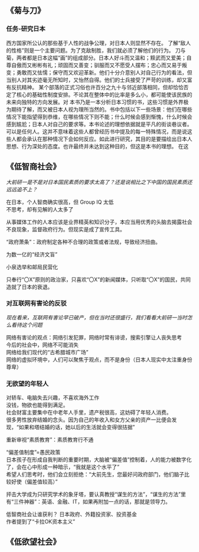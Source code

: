 ## 《菊与刀》
### 任务-研究日本

西方国家所公认的那些基于人性的战争公理，对日本人则显然不存在。
了解“敌人的性格”则是一个主要问题。为了克敌制胜，我们就必须了解他们的行为。
刀与菊，两者都是日本这幅“画”的组成部分。日本人好斗而又温和；黩武而又爱美；自尊自傲而又彬彬有礼；顽固而又善变；驯服而又不愿受人摆布；忠心而又易于叛变；勇敢而又怯懦；保守而又欢迎革新。他们十分介意别人对自己行为的看法，但当别人对其劣迹毫无所知时，又怡然自得。他们的士兵接受了严苛的训练，却又富有反抗精神。
某个部落的正式习俗也许百分之九十与邻近部落相同，但却恰恰否定了核心的基础性制度安排。不论其在整体中的比率是多么小，都可能使该民族的未来向独特的方向发展。对
本书乃是一本分析日本习惯的书，这些习惯是外界极为期待了解，而又被日本人视为理所当然的。书中包括以下一些场景：他们在哪些情况下能指望得到恭维，在哪些情况下则不能；什么时候会感到惭愧，什么时候会感到尴尬；日本人对自己的要求等。本书论述的理想依据就是平凡的街谈巷议者。可以是任何人。这并不意味着这些人都曾经历书中提及的每一特殊情况，而是说这些人都会承认在那种情况下会如何反应。如此进行研究，其目的是要描绘出日本人思想、行为深处的态度。也许最终并未达到这种目的，但这是本书的理想。 在这


## 《低智商社会》

*大前研一是不是对日本国民素质的要求太高了？还是说相比之下中国的国民素质还远远追不上？*  


在日本，个人智商确实很高，但 Group IQ 太低  
不思考，却有见解的人太多了  

从事媒体工作的人本应该是业界精英和知识分子，本应当用优秀的头脑去揭露社会不良现象，监督政府行为。但现实是成了宣传工具。  

“政府萧条”：政府制定各种不合理的政策或者法规，导致经济扭曲。  

为数一亿的“经济文盲”

小泉选举和邮局民营化  

只奉行“〇X”原则的政治家，只喜欢“〇X”的新闻媒体，只听取“〇X”的国民，共同造就了日本的衰退。  

### 对互联网有害论的反驳
*现在看来，互联网有害论早已破产，但在当时还很盛行，我们看看大前研一当时怎么看待这个问题*

网络有害论的观点：网络引发犯罪，网络时常有诽谤，搜索引擎让人丧失思考  
今后的社会中，网络不可能消失  
网络给我们现代的“古希腊城市广场”  
网络的虚拟环境中，人们可以聚焦于观点，而不是身份（日本人现实中太注重身份尊卑）

### 无欲望的年轻人
对轿车、电脑失去兴趣，不喜欢海外工作  
没钱，物欲也能得到满足。  
社会财富主要集中在中老年人手里，遗产税很高，这妨碍了年轻人消费。  
很多男性放弃结婚的念头。因为自己的年收入和女方父亲的资产一比便会发现，“如果和塔结婚的话，她以后的生活就会变得很拮据”  

重新审视“素质教育”：素质教育行不通  

“偏差值制度”=愚民政策  
日本孩子在形成自我判断的重要时期，大脑被“偏差值”控制着，人的能力被数字化了，会在心中形成一种暗示，“我就是这个水平了”  
希望人们思考时，他们会立刻拒绝：“大前先生，您最好问政府部门，他们脑子比较好使（偏差值较高）”


抨击大学成为只研究学术的象牙塔，要认真教授“谋生的方法”，“谋生的方法”里有“三件神器”：英语、金融、IT，如果再附加一点的话，那就是领导力。


低智商社会让谁获利？
日本政府、外籍投资家、投资基金  
作者提到了“卡拉OK资本主义”  





## 《低欲望社会》
